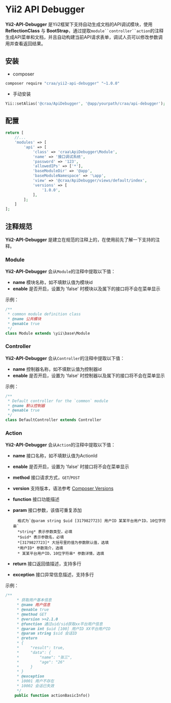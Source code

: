 # Yii2 API Debugger

**Yii2-API-Debugger** 是Yii2框架下支持自动生成文档的API调试模块，使用 **ReflectionClass** 与 **BootStrap**，通过提取`module``controller``action`的注释生成API菜单和文档，并且自动构建当前API请求表单，调试人员可以修改参数调用并查看返回结果。



## 安装

- composer
```bash
composer require "craa/yii2-api-debugger" "~1.0.0"
```

- 手动安装

```php
Yii::setAlias('@craa/ApiDebugger', '@app/yourpath/craa/api-debugger');
```
## 配置

```php
return [
    //...
    'modules' => [
        'api' => [
            'class' => 'craa\ApiDebugger\Module',
            'name' => '接口调试系统',
            'password' => '123',
            'allowedIPs' => ['*'],
            'baseModuleDir' => '@app',
            'baseModuleNamespace' => '\app',
            'view' => '@craa/ApiDebugger/views/default/index',
            'versions' => [
                '1.0.0',
            ],
        ];
    ]
];
```

## 注释规范
**Yii2-API-Debugger** 是建立在规范的注释上的，在使用前先了解一下支持的注释。

### Module
**Yii2-API-Debugger** 会从`Module`的注释中提取以下值：

- **name** 模块名称，如不填默认值为模块id
- **enable** 是否开启，设置为 'false' 时模块以及属下的接口将不会在菜单显示

示例：

```php
/**
 * common module definition class
 * @name 公共模块
 * @enable true
 */
class Module extends \yii\base\Module
```

### Controller
**Yii2-API-Debugger** 会从`Controller`的注释中提取以下值：

- **name** 控制器名称，如不填默认值为控制器id
- **enable** 是否开启，设置为 'false' 时控制器以及属下的接口将不会在菜单显示

示例：

```php
/**
 * Default controller for the `common` module
 * @name 默认控制器
 * @enable true
 */
class DefaultController extends Controller
```

### Action
**Yii2-API-Debugger** 会从`Action`的注释中提取以下值：

- **name** 接口名称，如不填默认值为ActionId
- **enable** 是否开启，设置为 'false' 时接口将不会在菜单显示
- **method** 接口请求方式，`GET`/`POST`
- **version** 支持版本，语法参考 [Composer Versions](https://getcomposer.org/doc/articles/versions.md)
- **function** 接口功能描述
- **param** 接口参数，该值可重复添加

        格式为`@param string $uid [3179827723] 用户ID 某某平台用户ID，10位字符串`
        *string* 表示参数类型，必填
        *$uid* 表示参数名，必填
        *[3179827723]* 大括号里的值为参数默认值，选填
        *用户ID* 参数简介，选填
        * 某某平台用户ID，10位字符串* 参数详情，选填

- **return** 接口返回值描述，支持多行
- **exception** 接口异常信息描述，支持多行

示例：

```php
/**
     * 获取用户基本信息
     * @name 用户信息
     * @enable true
     * @method GET
     * @version >=2.1.0
     * @function 通过uid/sid获取xx平台用户信息
     * @param int $uid [100] 用户ID XX平台用户ID
     * @param string $sid 会话ID
     * @return
     * {
     *     "result": true,
     *     "data": {
     *         "name": "张三",
     *         "age": "26"
     *     }
     * }
     * @exception
     * 10001 用户不存在
     * 10002 会话已失效
     */
    public function actionBasicInfo()
```